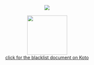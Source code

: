 <p align="center"><img src="https://files.catbox.moe/slvqt3.png">
<br>
  <br>
<img src="https://komarev.com/ghpvc/?username=knifeless&label=lobsters&color=a40808&style=plastic" width="125">
<br>
<a href="https://docs.google.com/document/d/1yIN1m5lFRr6TELrT22SrL2Hp_iU08YQwd3BGy6i5KQI/edit?usp=sharing">click for the blacklist document on Koto</a>
